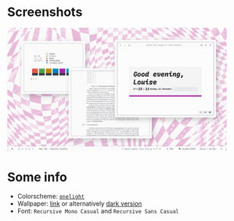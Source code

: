# Screenshots

![screenshot](screenshot.png)

# Some info

+ Colorscheme: [`onelight`](https://github.com/kiddae/colorer-colorschemes/blob/main/onelight)
+ Wallpaper: [link](https://github.com/kiddae/wallpapers/blob/main/music/4t2qli7sxom61_c.png?raw=true) or alternatively [dark version](https://github.com/kiddae/wallpapers/blob/main/music/4t2qli7sxom61_c_inv.png?raw=true)
+ Font: `Recursive Mono Casual` and `Recursive Sans Casual` 
